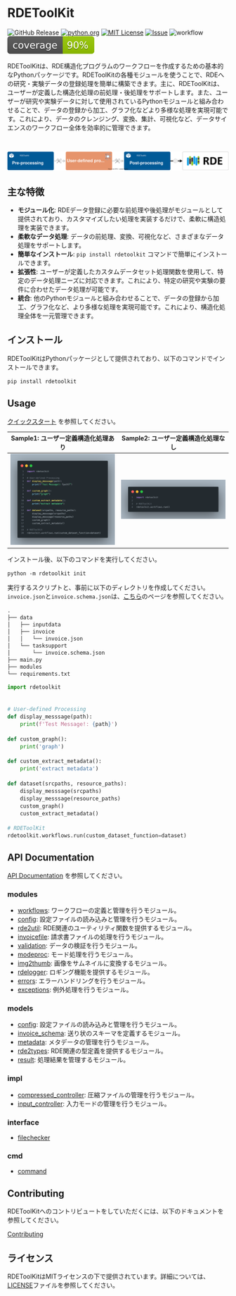 # RDEToolKit

![GitHub Release](https://img.shields.io/github/v/release/nims-dpfc/rdetoolkit)
[![python.org](https://img.shields.io/badge/Python-3.9%7C3.10%7C3.11-%233776AB?logo=python)](https://www.python.org/downloads/release/python-3917/)
[![MIT License](https://img.shields.io/badge/license-MIT-green)](https://github.com/nims-dpfc/rdetoolkit/blob/main/LICENSE)
[![Issue](https://img.shields.io/badge/issue_tracking-github-orange)](https://github.com/nims-dpfc/rdetoolkit/issues)
![workflow](https://github.com/nims-dpfc/rdetoolkit/actions/workflows/main.yml/badge.svg)
![coverage](img/coverage.svg)

RDEToolKitは、RDE構造化プログラムのワークフローを作成するための基本的なPythonパッケージです。RDEToolKitの各種モジュールを使うことで、RDEへの研究・実験データの登録処理を簡単に構築できます。主に、RDEToolKitは、ユーザーが定義した構造化処理の前処理・後処理をサポートします。また、ユーザーが研究や実験データに対して使用されているPythonモジュールと組み合わせることで、データの登録から加工、グラフ化などより多様な処理を実現可能です。これにより、データのクレンジング、変換、集計、可視化など、データサイエンスのワークフロー全体を効率的に管理できます。

<br>

![overview_workflow](img/overview_workflow.svg)

## 主な特徴

- **モジュール化**: RDEデータ登録に必要な前処理や後処理がモジュールとして提供されており、カスタマイズしたい処理を実装するだけで、柔軟に構造処理を実装できます。
- **柔軟なデータ処理**: データの前処理、変換、可視化など、さまざまなデータ処理をサポートします。
- **簡単なインストール**: `pip install rdetoolkit` コマンドで簡単にインストールできます。
- **拡張性**: ユーザーが定義したカスタムデータセット処理関数を使用して、特定のデータ処理ニーズに対応できます。これにより、特定の研究や実験の要件に合わせたデータ処理が可能です。
- **統合**: 他のPythonモジュールと組み合わせることで、データの登録から加工、グラフ化など、より多様な処理を実現可能です。これにより、構造化処理全体を一元管理できます。

## インストール

RDEToolKitはPythonパッケージとして提供されており、以下のコマンドでインストールできます。

```bash
pip install rdetoolkit
```

## Usage

[クイックスタート](usage/quickstart.md) を参照してください。

|       Sample1: ユーザー定義構造化処理あり       |            Sample2: ユーザー定義構造化処理なし            |
| :---------------------------------------------: | :-------------------------------------------------------: |
| ![quick-sample-code](img/quick-sample-code.svg) | ![quick-sample-code-none](img/quick-sample-code-none.svg) |

インストール後、以下のコマンドを実行してください。

```shell
python -m rdetoolkit init
```

実行するスクリプトと、事前に以下のディレクトリを作成してください。`invoice.json`と`invoice.schema.json`は、[こちら](usage/metadata_definition_file)のページを参照してください。

```shell
.
├── data
│   ├── inputdata
│   ├── invoice
│   │   └── invoice.json
│   └── tasksupport
│       └── invoice.schema.json
├── main.py
├── modules
└── requirements.txt
```

```python
import rdetoolkit


# User-defined Processing
def display_messsage(path):
    print(f'Test Message!: {path}')

def custom_graph():
    print('graph')

def custom_extract_metadata():
    print('extract metadata')

def dataset(srcpaths, resource_paths):
    display_messsage(srcpaths)
    display_messsage(resource_paths)
    custom_graph()
    custom_extract_metadata()

# RDEToolKit
rdetoolkit.workflows.run(custom_dataset_function=dataset)
```

## API Documentation

[API Documentation](rdetoolkit/impl/compressed_controller) を参照してください。

### modules

- [workflows](rdetoolkit/workflows): ワークフローの定義と管理を行うモジュール。
- [config](rdetoolkit/config): 設定ファイルの読み込みと管理を行うモジュール。
- [rde2util](rdetoolkit/rde2util): RDE関連のユーティリティ関数を提供するモジュール。
- [invoicefile](rdetoolkit/invoicefile): 請求書ファイルの処理を行うモジュール。
- [validation](rdetoolkit/validation): データの検証を行うモジュール。
- [modeproc](rdetoolkit/modeproc): モード処理を行うモジュール。
- [img2thumb](rdetoolkit/img2thumb): 画像をサムネイルに変換するモジュール。
- [rdelogger](rdetoolkit/rdelogger): ロギング機能を提供するモジュール。
- [errors](rdetoolkit/errors): エラーハンドリングを行うモジュール。
- [exceptions](rdetoolkit/exceptions): 例外処理を行うモジュール。

### models

- [config](rdetoolkit/models/config): 設定ファイルの読み込みと管理を行うモジュール。
- [invoice_schema](rdetoolkit/models/invoice_schema): 送り状のスキーマを定義するモジュール。
- [metadata](rdetoolkit/models/metadata): メタデータの管理を行うモジュール。
- [rde2types](rdetoolkit/models/rde2types): RDE関連の型定義を提供するモジュール。
- [result](rdetoolkit/models/result): 処理結果を管理するモジュール。

### impl

- [compressed_controller](rdetoolkit/impl/compressed_controller): 圧縮ファイルの管理を行うモジュール。
- [input_controller](rdetoolkit/impl/input_controller): 入力モードの管理を行うモジュール。

### interface

- [filechecker](rdetoolkit/interface/filechecker)

### cmd

- [command](rdetoolkit/cmd/command)

## Contributing

RDEToolKitへのコントリビュートをしていただくには、以下のドキュメントを参照してください。

[Contributing](contribute/home.md)

## ライセンス

RDEToolKitはMITライセンスの下で提供されています。詳細については、[LICENSE](https://github.com/nims-dpfc/rdetoolkit/blob/main/LICENSE)ファイルを参照してください。
